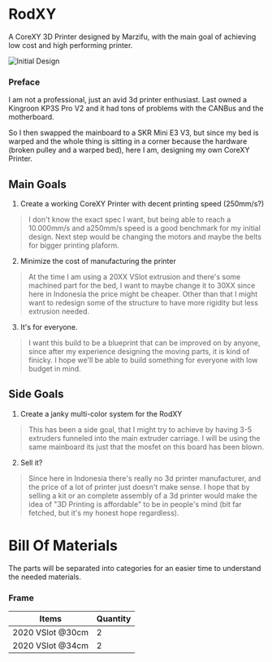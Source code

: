 # RodXY
A CoreXY 3D Printer designed by Marzifu, with the main goal of achieving low cost and high performing printer.

![Initial Design](https://github.com/marzifu/RodXY/blob/main/IMG/Teaser.png)

### Preface

I am not a professional, just an avid 3d printer enthusiast. Last owned a Kingroon KP3S Pro V2 and it had tons of problems with the CANBus and the motherboard.

So I then swapped the mainboard to a SKR Mini E3 V3, but since my bed is warped and the whole thing is sitting in a corner because the hardware (broken pulley and a warped bed), here I am, designing my own CoreXY Printer.

## Main Goals
1. Create a working CoreXY Printer with decent printing speed (250mm/s?)
 > I don't know the exact spec I want, but being able to reach a 10.000mm/s and a250mm/s speed is a good benchmark for my initial design. Next step would be changing the motors and maybe the belts for bigger printing plaform.
2. Minimize the cost of manufacturing the printer
 > At the time I am using a 20XX VSlot extrusion and there's some machined part for the bed, I want to maybe change it to 30XX since here in Indonesia the price might be cheaper. Other than that I might want to redesign some of the structure to have more rigidity but less extrusion needed.
3. It's for everyone.
 > I want this build to be a blueprint that can be improved on by anyone, since after my experience designing the moving parts, it is kind of finicky. I hope we'll be able to build something for everyone with low budget in mind.

## Side Goals
1. Create a janky multi-color system for the RodXY
 > This has been a side goal, that I might try to achieve by having 3-5 extruders funneled into the main extruder carriage. I will be using the same mainboard its just that the mosfet on this board has been blown.
2. Sell it?
 > Since here in Indonesia there's really no 3d printer manufacturer, and the price of a lot of printer just doesn't make sense. I hope that by selling a kit or an complete assembly of a 3d printer would make the idea of "3D Printing is affordable" to be in people's mind (bit far fetched, but it's my honest hope regardless).


 
# Bill Of Materials
The parts will be separated into categories for an easier time to understand the needed materials.

### Frame
| Items | Quantity |
|---|---|
| 2020 VSlot @30cm | 2 |
| 2020 VSlot @34cm | 2 |
 
